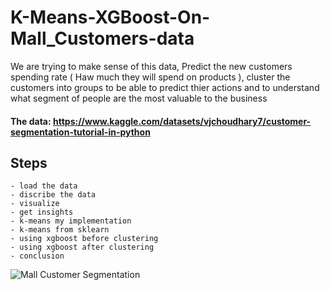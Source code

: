 # K-Means-XGBoost-On-Mall_Customers-data
We are trying to make sense of this data, Predict the new customers spending rate ( Haw much they will spend on products ), cluster the customers into groups to be able to predict thier actions and to understand what segment of people are the most valuable to the business

#### The data: https://www.kaggle.com/datasets/vjchoudhary7/customer-segmentation-tutorial-in-python



## Steps
    - load the data
    - discribe the data 
    - visualize 
    - get insights
    - k-means my implementation
    - k-means from sklearn
    - using xgboost before clustering
    - using xgboost after clustering
    - conclusion
    
![Mall Customer Segmentation](https://user-images.githubusercontent.com/38549205/223035314-5f4fa0b8-e337-4757-b158-6c1adbb35c05.png)
